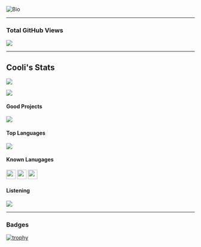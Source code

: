 ![Bio](https://github.com/Spacesters/Spacesters/blob/main/Card.png)

---

### Total GitHub Views

<img src='https://myviewcounts.rayhanadev.repl.co/viewcount/ViewsGithub.svg'>

---

## Cooli's Stats

![](https://github-readme-stats.vercel.app/api?username=Spacesters&bg_color=30,ED7B84,9055FF&title_color=283149&text_color=f1f3f8&show_icons=true&border_color=none)

![](http://github-readme-streak-stats.herokuapp.com?user=Spacesters&theme=holi-theme&hide_border=true)

#### Good Projects
![](https://github-readme-stats.vercel.app/api/pin?username=Spacesters&repo=Portfolio&title_color=fff&icon_color=f9f9f9&text_color=9f9f9f&bg_color=151515&border_color=none)

#### Top Languages
![](https://github-readme-stats.vercel.app/api/top-langs/?username=Spacesters&border_color=none&bg_color=f1f3f8)

#### Known Lanugages

<img height="25" src="https://i.ibb.co/Y3NqJ3P/HTML.png"></img> <img height="25" src="https://i.ibb.co/5jHbHzM/CSS.png"></img> <img height="25" src="https://i.ibb.co/nBj1cW4/Python.png"></img>

#### Listening
![](https://github-readme-remake.vercel.app/api/spotify)

---

### Badges

[![trophy](https://github-profile-trophy.vercel.app/?username=Spacesters&theme=dracula&margin-w=10&margin-h=10?column=3)](https://github.com/Spacesters/github-profile-trophy)
